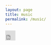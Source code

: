 ```yaml
---
layout: page
title: music
permalink: /music/
---
```


<div class="iframe_container">
<iframe allowtransparency="true" scrolling="no" frameborder="no" src="https://w.soundcloud.com/icon/?url=http%3A%2F%2Fsoundcloud.com%2Friddimprovisah&color=orange_white&size=32" style="width: 32px; height: 32px;"></iframe>
</div>
